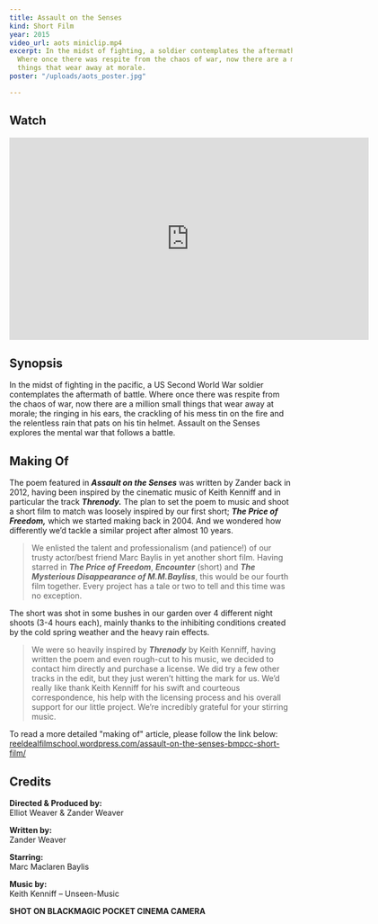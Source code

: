 ```yaml
---
title: Assault on the Senses
kind: Short Film
year: 2015
video_url: aots miniclip.mp4
excerpt: In the midst of fighting, a soldier contemplates the aftermath of battle.
  Where once there was respite from the chaos of war, now there are a million small
  things that wear away at morale.
poster: "/uploads/aots_poster.jpg"

---
```

## Watch

<iframe src="https://player.vimeo.com/video/135750782" width="640" height="360" frameborder="0" webkitallowfullscreen mozallowfullscreen allowfullscreen></iframe>

## Synopsis

In the midst of fighting in the pacific, a US Second World War soldier contemplates the aftermath of battle. Where once there was respite from the chaos of war, now there are a million small things that wear away at morale; the ringing in his ears, the crackling of his mess tin on the fire and the relentless rain that pats on his tin helmet. Assault on the Senses explores the mental war that follows a battle.

## Making Of

The poem featured in **_Assault on the Senses_** was written by Zander back in 2012, having been inspired by the cinematic music of Keith Kenniff and in particular the track **_Threnody._** The plan to set the poem to music and shoot a short film to match was loosely inspired by our first short; **_The Price of Freedom,_** which we started making back in 2004. And we wondered how differently we’d tackle a similar project after almost 10 years.

> We enlisted the talent and professionalism (and patience!) of our trusty actor/best friend Marc Baylis in yet another short film. Having starred in **_The Price of Freedom_**, **_Encounter_** (short) and **_The Mysterious Disappearance of M.M.Bayliss_**, this would be our fourth film together. Every project has a tale or two to tell and this time was no exception.

The short was shot in some bushes in our garden over 4 different night shoots (3-4 hours each), mainly thanks to the inhibiting conditions created by the cold spring weather and the heavy rain effects.

> We were so heavily inspired by **_Threnody_** by Keith Kenniff, having written the poem and even rough-cut to his music, we decided to contact him directly and purchase a license. We did try a few other tracks in the edit, but they just weren’t hitting the mark for us. We’d really like thank Keith Kenniff for his swift and courteous correspondence, his help with the licensing process and his overall support for our little project. We’re incredibly grateful for your stirring music.

To read a more detailed "making of" article, please follow the link below:  
[reeldealfilmschool.wordpress.com/assault-on-the-senses-bmpcc-short-film/](https://reeldealfilmschool.wordpress.com/assault-on-the-senses-bmpcc-short-film/)

## Credits

**Directed & Produced by:** <br>Elliot Weaver & Zander Weaver

  
**Written by:** <br>Zander Weaver

  
**Starring:** <br>Marc Maclaren Baylis

  
**Music by:** <br>Keith Kenniff – Unseen-Music

**SHOT ON BLACKMAGIC POCKET CINEMA CAMERA**